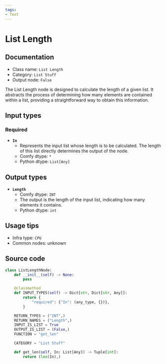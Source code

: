 ```yaml
---
tags:
- Text
---
```


# List Length
## Documentation
- Class name: `List Length`
- Category: `List Stuff`
- Output node: `False`

The List Length node is designed to calculate the length of a given list. It abstracts the process of determining how many elements are contained within a list, providing a straightforward way to obtain this information.
## Input types
### Required
- **`In`**
    - Represents the input list whose length is to be calculated. The length of this list directly determines the output of the node.
    - Comfy dtype: `*`
    - Python dtype: `List[Any]`
## Output types
- **`Length`**
    - Comfy dtype: `INT`
    - The output is the length of the input list, indicating how many elements it contains.
    - Python dtype: `int`
## Usage tips
- Infra type: `CPU`
- Common nodes: unknown


## Source code
```python
class ListLengthNode:
    def __init__(self) -> None:
        pass

    @classmethod
    def INPUT_TYPES(self) -> Dict[str, Dict[str, Any]]:
        return {
            "required": {"In": (any_type, {})},
        }

    RETURN_TYPES = ("INT",)
    RETURN_NAMES = ("Length",)
    INPUT_IS_LIST = True
    OUTPUT_IS_LIST = (False,)
    FUNCTION = "get_len"

    CATEGORY = "List Stuff"

    def get_len(self, In: List[Any]) -> Tuple[int]:
        return (len(In),)

```
